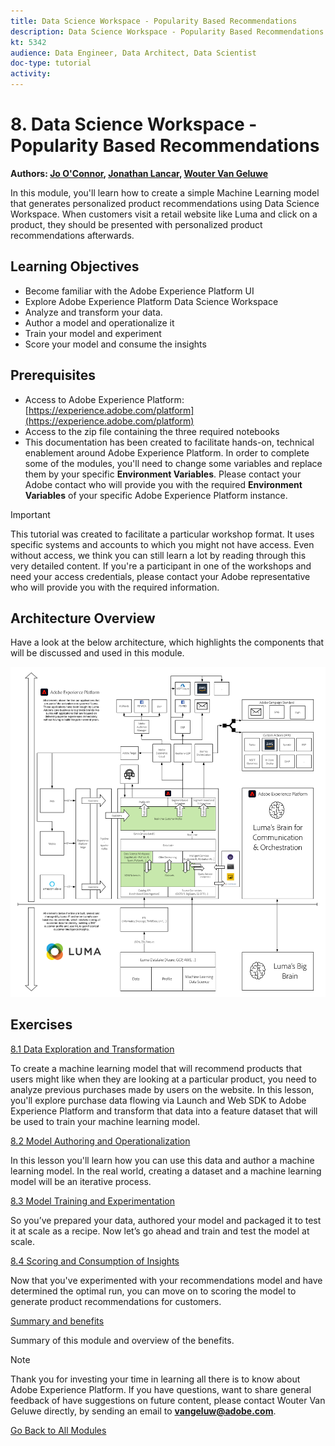 ```yaml
---
title: Data Science Workspace - Popularity Based Recommendations
description: Data Science Workspace - Popularity Based Recommendations
kt: 5342
audience: Data Engineer, Data Architect, Data Scientist
doc-type: tutorial
activity: 
---
```


# 8. Data Science Workspace - Popularity Based Recommendations

**Authors: [Jo O'Connor](https://www.linkedin.com/in/jcoc17/), [Jonathan Lancar](https://www.linkedin.com/in/jonathanlancar/), [Wouter Van Geluwe](https://www.linkedin.com/in/woutervangeluwe/)**

In this module, you'll learn how to create a simple Machine Learning model that generates personalized product recommendations using Data Science Workspace. When customers visit a retail website like Luma and click on a product, they should be presented with personalized product recommendations afterwards.

## Learning Objectives

- Become familiar with the Adobe Experience Platform UI
- Explore Adobe Experience Platform Data Science Workspace
- Analyze and transform your data.
- Author a model and operationalize it
- Train your model and experiment
- Score your model and consume the insights

## Prerequisites

- Access to Adobe Experience Platform: [https://experience.adobe.com/platform](https://experience.adobe.com/platform)
- Access to the zip file containing the three required notebooks
- This documentation has been created to facilitate hands-on, technical enablement around Adobe Experience Platform. In order to complete some of the modules, you'll need to change some variables and replace them by your specific **Environment Variables**. Please contact your Adobe contact who will provide you with the required **Environment Variables** of your specific Adobe Experience Platform instance.

>[!IMPORTANT]
>
>This tutorial was created to facilitate a particular workshop format. It uses specific systems and accounts to which you might not have access. Even without access, we think you can still learn a lot by reading through this very detailed content. If you're a participant in one of the workshops and need your access credentials, please contact your Adobe representative who will provide you with the required information.

## Architecture Overview

Have a look at the below architecture, which highlights the components that will be discussed and used in this module.

![Architecture Overview](../../assets/images/architecturem8.png)

## Exercises

[8.1 Data Exploration and Transformation](./ex1.md)

To create a machine learning model that will recommend products that users might like when they are looking at a particular product, you need to analyze previous purchases made by users on the website. In this lesson, you'll explore purchase data flowing via Launch and Web SDK to Adobe Experience Platform and transform that data into a feature dataset that will be used to train your machine learning model.

[8.2 Model Authoring and Operationalization](./ex2.md)

In this lesson you'll learn how you can use this data and author a machine learning model. In the real world, creating a dataset and a machine learning model will be an iterative process.

[8.3 Model Training and Experimentation](./ex3.md)

So you’ve prepared your data, authored your model and packaged it to test it at scale as a recipe. Now let’s go ahead and train and test the model at scale.

[8.4 Scoring and Consumption of Insights](./ex4.md)

Now that you've experimented with your recommendations model and have determined the optimal run, you can move on to scoring the model to generate product recommendations for customers.

[Summary and benefits](./summary.md)

Summary of this module and overview of the benefits.

>[!NOTE]
>
>Thank you for investing your time in learning all there is to know about Adobe Experience Platform. If you have questions, want to share general feedback of have suggestions on future content, please contact Wouter Van Geluwe directly, by sending an email to **vangeluw@adobe.com**.

[Go Back to All Modules](../../overview.md)
